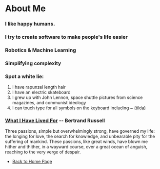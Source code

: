 # About Me

### I like happy humans.
### I try to create software to make people's life easier
### Robotics & Machine Learning
### Simplifying complexity

### Spot a white lie:

1. I have rapunzel length hair
2. I have an electric skateboard
3. I grew up with John Lennon, space shuttle pictures from science magazines, and communist ideology
4. I can touch type for all symbols on the keyboard including ~ (tilda)


### [What I Have Lived For](https://users.drew.edu/jlenz/br-prolog.html) -- Bertrand Russell

Three passions, simple but overwhelmingly strong, have governed my life: the longing for love, the search for knowledge, and unbearable pity for the suffering of mankind. These passions, like great winds, have blown me hither and thither, in a wayward course, over a great ocean of anguish, reaching to the very verge of despair.


- [Back to Home Page](index.md)
